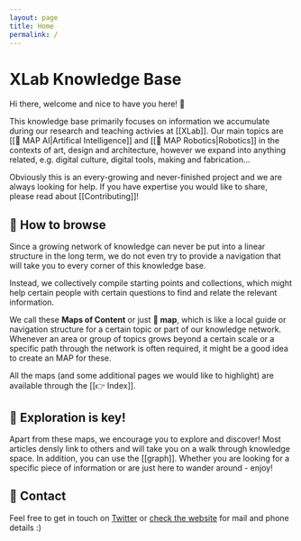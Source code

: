 ```yaml
---
layout: page
title: Home
permalink: /
---
```


# XLab Knowledge Base

Hi there, welcome and nice to have you here! 👋

This knowledge base primarily focuses on information we accumulate during our research and teaching activies at [[XLab]]. Our main topics are [[🧭 MAP AI|Artifical Intelligence]] and [[🧭 MAP Robotics|Robotics]] in the contexts of art, design and architecture, however we expand into anything related, e.g. digital culture, digital tools, making and fabrication… 

Obviously this is an every-growing and never-finished project and we are always looking for help. If you have expertise you would like to share, please read about [[Contributing]]!

## 📖 How to browse
Since a growing network of knowledge can never be put into a linear structure in the long term, we do not even try to provide a navigation  that will take you to every corner of this knowledge base. 

Instead, we collectively compile starting points and collections, which might help certain people with certain questions to find and relate the relevant information. 

We call these **Maps of Content** or just **🧭 map**, which is like a local guide or navigation structure for a certain topic or part of our knowledge network. Whenever an area or group of topics grows beyond a certain scale or a specific path through the network is often required, it might be a good idea to create an MAP for these. 

All the maps (and some additional pages we would like to highlight) are available through the [[👉 Index]].

## 🔭 Exploration is key! 
Apart from these maps, we encourage you to explore and discover! Most articles densly link to others and will take you on a walk through knowledge space. In addition, you can use the [[graph]]. Whether you are looking for a specific piece of information or are just here to wander around - enjoy! 

## 🤙 Contact
Feel free to get in touch on [Twitter](https://twitter.com/burg_xlab) or [check the website](https://www.burg-halle.de/hochschule/einrichtungen/burglabs/xlab/) for mail and phone details :)


<style>
  .wrapper {
    max-width: 46em;
  }
</style>
